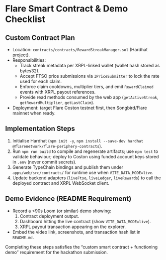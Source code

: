 # Flare Smart Contract & Demo Checklist

## Custom Contract Plan
- Location: `contracts/contracts/RewardStreakManager.sol` (Hardhat project).
- Responsibilities:
  - Track streak metadata per XRPL-linked wallet (wallet hash stored as bytes32).
  - Accept FTSO price submissions via `IPriceSubmitter` to lock the rate used for each claim.
  - Enforce claim cooldowns, multiplier tiers, and emit `RewardClaimed` events with XRPL payout references.
  - Provide read methods consumed by the web app (`getActiveStreak`, `getRewardMultiplier`, `getLastClaim`).
- Deployment: target Flare Coston testnet first, then Songbird/Flare mainnet when ready.

## Implementation Steps
1. Initialise Hardhat (`npm init -y`, `npm install --save-dev hardhat @flarenetwork/flare-periphery-contracts`).
2. Run `npm run build` to compile and regenerate artifacts; use `npm test` to validate behaviour; deploy to Coston using funded account keys stored in `.env` (never commit secrets).
3. Generate TypeChain bindings and publish them under `apps/web/src/contracts/` for runtime use when `VITE_DATA_MODE=live`.
4. Update backend adapters (`liveFtso`, `liveLedger`, `liveRewards`) to call the deployed contract and XRPL WebSocket client.

## Demo Evidence (README Requirement)
- Record a <90s Loom (or similar) demo showing:
  1. Contract deployment output.
  2. Dashboard hitting the live contract (show `VITE_DATA_MODE=live`).
  3. XRPL payout transaction appearing on the explorer.
- Embed the video link, screenshots, and transaction hash list in `README.md`.

Completing these steps satisfies the “custom smart contract + functioning demo” requirement for the hackathon submission.
